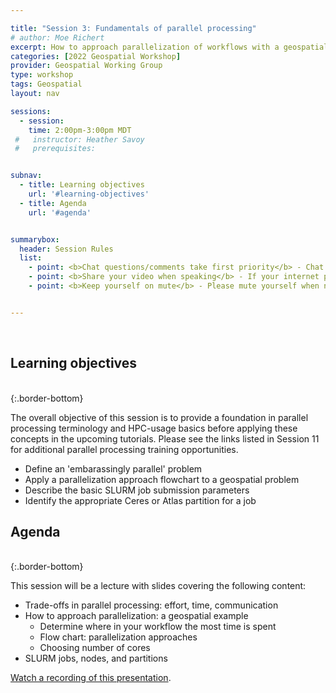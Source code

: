 ```yaml
---

title: "Session 3: Fundamentals of parallel processing"
# author: Moe Richert
excerpt: How to approach parallelization of workflows with a geospatial example
categories: [2022 Geospatial Workshop]  
provider: Geospatial Working Group
type: workshop
tags: Geospatial
layout: nav

sessions:
  - session: 
    time: 2:00pm-3:00pm MDT
 #   instructor: Heather Savoy
 #   prerequisites:


subnav:
  - title: Learning objectives
    url: '#learning-objectives'
  - title: Agenda
    url: '#agenda'


summarybox:
  header: Session Rules
  list:
    - point: <b>Chat questions/comments take first priority</b> - Chat your question/comments either to everyone (preferred) or to the chat moderator (Ryan Lucas) privately to have your question/comment read out loud anonymously. We will answer chat questions first and call on people who have written in the chat before we take questions from raised hands.
    - point: <b>Share your video when speaking</b> - If your internet plan/connectivity allows, please share your video when speaking.
    - point: <b>Keep yourself on mute</b> - Please mute yourself when not speaking.


---
```


<br>

## Learning objectives
<br>
{:.border-bottom}

The overall objective of this session is to provide a foundation in parallel processing terminology and HPC-usage basics before applying these concepts in the upcoming tutorials. Please see the links listed in Session 11 for additional parallel processing training opportunities.

* Define an 'embarassingly parallel' problem
* Apply a parallelization approach flowchart to a geospatial problem
* Describe the basic SLURM job submission parameters
* Identify the appropriate Ceres or Atlas partition for a job

## Agenda
<br>
{:.border-bottom}

This session will be a lecture with slides covering the following content:

* Trade-offs in parallel processing: effort, time, communication
* How to approach parallelization: a geospatial example
  * Determine where in your workflow the most time is spent 
  * Flow chart: parallelization approaches 
  * Choosing number of cores  
* SLURM jobs, nodes, and partitions

[Watch a recording of this presentation](https://web.microsoftstream.com/video/f12c8fd7-7459-402e-9e1b-8513bd011bcb). 
 

<br>